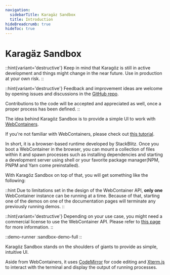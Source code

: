 ```yaml
---
navigation: 
  sidebarTitle: Karagäz Sandbox
  title: Introduction
hideBreadcrumb: true
hideToc: true
---
```


# Karagäz Sandbox

::hint{variant='destructive'}
Keep in mind that Karagöz is still in active development and things might change in the near future.
Use in production at your own risk. 
::

::hint{variant='destructive'}
Feedback and improvement ideas are welcome by opening issues and discussions in the <a href="https://github.
com/frontendat/karagoz" target="_blank">GitHub repo</a>. 

Contributions to the code will be accepted and appreciated as well, once a proper process has been defined.
::

The idea behind Karagöz Sandbox is to provide a simple UI to work with 
<a class="external" href="https://webcontainers.io/" target="_blank">WebContainers</a>.

If you're not familiar with WebContainers, please check out 
<a class="external" href="https://webcontainer-tutorial.pages.dev/" target="_blank">this tutorial</a>.

In short, it is a browser-based runtime developed by StackBlitz. Once you boot a WebContainer in the browser, you 
can mount a collection of files within it and spawn processes such as installing dependencies and starting a 
development server using shell or your favorite package manager(NPM, PNPM and Yarn come preinstalled).

With Karagöz Sandbox on top of that, you will get something like the following:

::hint
Due to limitations set in the design of the WebContainer API, **only one** WebContainer instance can be running at a 
time. 
Because of that, starting one of the demos on one of the documentation pages will terminate any previously running demos.
::

::hint{variant='destructive'}
Depending on your use case, you might need a commercial license to use the WebContainer API.
Please refer to <a href="https://webcontainers.io/enterprise" target="_blank">this page</a> for more information.
::

::demo-runner
:sandbox-demo-full
::

Karagöz Sandbox stands on the shoulders of giants to provide as simple, intuitive UI.

Aside from WebContainers, it uses 
<a class="external" href="https://codemirror.net/" target="_blank">CodeMirror</a> for code editing and
<a class="external" href="https://xtermjs.org/" target="_blank">Xterm.js</a> to interact with the terminal and display the output of running processes.